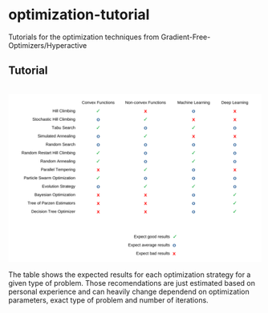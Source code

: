 # optimization-tutorial
Tutorials for the optimization techniques from Gradient-Free-Optimizers/Hyperactive



## Tutorial

<p align="center">
  <br>
  <img src="./images/optimizer_table-1.png" width="950">
  <br>
</p>
The table shows the expected results for each optimization strategy for a given type of problem. Those recomendations are just estimated based on personal experience and can heavily change dependend on optimization parameters, exact type of problem and number of iterations.

